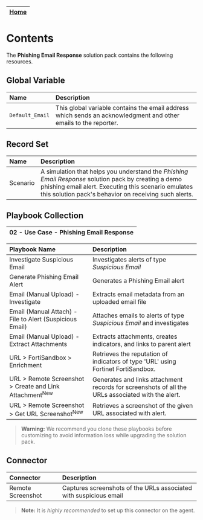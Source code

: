 | [Home](../README.md) |
|----------------------|
# Contents

The **Phishing Email Response** solution pack contains the following resources.

## Global Variable

| Name            | Description                                                                                                     |
|:----------------|:----------------------------------------------------------------------------------------------------------------|
| `Default_Email` | This global variable contains the email address which sends an acknowledgment and other emails to the reporter. |

## Record Set

| Name     | Description                                                                                                                                                                                                          |
|:---------|:---------------------------------------------------------------------------------------------------------------------------------------------------------------------------------------------------------------------|
| Scenario | A simulation that helps you understand the *Phishing Email Response* solution pack by creating a demo phishing email alert. Executing this scenario emulates this solution pack's behavior on receiving such alerts. |

## Playbook Collection

| 02 - Use Case - Phishing Email Response                                  |
|:-------------------------------------------------------------------------|


| Playbook Name                                                          | Description                                                                       |
|:-----------------------------------------------------------------------|:----------------------------------------------------------------------------------|
| Investigate Suspicious Email                                           | Investigates alerts of type *Suspicious Email*                                    |
| Generate Phishing Email Alert                                          | Generates a Phishing Email alert                                                  |
| Email (Manual Upload) - Investigate                                    | Extracts email metadata from an uploaded email file                               |
| Email (Manual Attach) - File to Alert (Suspicious Email)               | Attaches emails to alerts of type *Suspicious Email* and investigates             |
| Email (Manual Upload) - Extract Attachments                            | Extracts attachments, creates indicators, and links to parent alert               |
| URL > FortiSandbox > Enrichment                                        | Retrieves the reputation of indicators of type 'URL' using Fortinet FortiSandbox. |
| URL > Remote Screenshot > Create and Link Attachment<sup>New</sup>     | Generates and links attachment records for screenshots of all the URLs associated with the alert. |
| URL > Remote Screenshot > Get URL Screenshot<sup>New</sup>             | Retrieves a screenshot of the given URL associated with alert.                    |

>**Warning:** We recommend you clone these playbooks before customizing to avoid information loss while upgrading the solution pack.

## Connector

| Connector               | Description                                                                                                            |
|:------------------------|:-----------------------------------------------------------------------------------------------------------------------|
| Remote Screenshot | Captures screenshots of the URLs associated with suspicious email |

>**Note:** It is *highly recommended* to set up this connector on the agent.